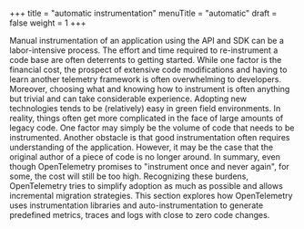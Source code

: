 +++
title = "automatic instrumentation"
menuTitle = "automatic"
draft = false
weight = 1
+++

Manual instrumentation of an application using the API and SDK can be a labor-intensive process.
The effort and time required to re-instrument a code base are often deterrents to getting started.
While one factor is the financial cost, the prospect of extensive code modifications and having to learn another telemetry framework is often overwhelming to developers.
Moreover, choosing what and knowing how to instrument is often anything but trivial and can take considerable experience.
Adopting new technologies tends to be (relatively) easy in green field environments.
In reality, things often get more complicated in the face of large amounts of legacy code.
One factor may simply be the volume of code that needs to be instrumented.
Another obstacle is that good instrumentation often requires understanding of the application.
However, it may be the case that the original author of a piece of code is no longer around.
In summary, even though OpenTelemetry promises to "instrument once and never again", for some, the cost will still be too high.
Recognizing these burdens, OpenTelemetry tries to simplify adoption as much as possible and allows incremental migration strategies.
This section explores how OpenTelemetry uses instrumentation libraries and auto-instrumentation to generate predefined metrics, traces and logs with close to zero code changes.